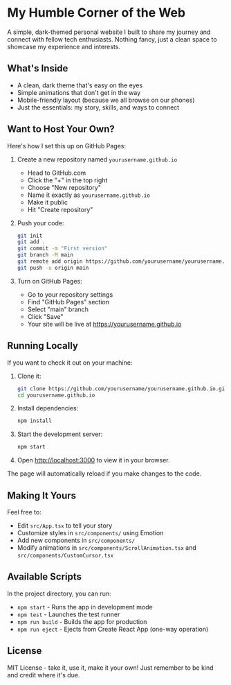 # My Humble Corner of the Web

A simple, dark-themed personal website I built to share my journey and connect with fellow tech enthusiasts. Nothing fancy, just a clean space to showcase my experience and interests.

## What's Inside

- A clean, dark theme that's easy on the eyes
- Simple animations that don't get in the way
- Mobile-friendly layout (because we all browse on our phones)
- Just the essentials: my story, skills, and ways to connect

## Want to Host Your Own?

Here's how I set this up on GitHub Pages:

1. Create a new repository named `yourusername.github.io`
   - Head to GitHub.com
   - Click the "+" in the top right
   - Choose "New repository"
   - Name it exactly as `yourusername.github.io`
   - Make it public
   - Hit "Create repository"

2. Push your code:
   ```bash
   git init
   git add .
   git commit -m "First version"
   git branch -M main
   git remote add origin https://github.com/yourusername/yourusername.github.io.git
   git push -u origin main
   ```

3. Turn on GitHub Pages:
   - Go to your repository settings
   - Find "GitHub Pages" section
   - Select "main" branch
   - Click "Save"
   - Your site will be live at https://yourusername.github.io

## Running Locally

If you want to check it out on your machine:

1. Clone it:
   ```bash
   git clone https://github.com/yourusername/yourusername.github.io.git
   cd yourusername.github.io
   ```

2. Install dependencies:
   ```bash
   npm install
   ```

3. Start the development server:
   ```bash
   npm start
   ```

4. Open [http://localhost:3000](http://localhost:3000) to view it in your browser.

The page will automatically reload if you make changes to the code.

## Making It Yours

Feel free to:
- Edit `src/App.tsx` to tell your story
- Customize styles in `src/components/` using Emotion
- Add new components in `src/components/`
- Modify animations in `src/components/ScrollAnimation.tsx` and `src/components/CustomCursor.tsx`

## Available Scripts

In the project directory, you can run:

- `npm start` - Runs the app in development mode
- `npm test` - Launches the test runner
- `npm run build` - Builds the app for production
- `npm run eject` - Ejects from Create React App (one-way operation)

## License

MIT License - take it, use it, make it your own! Just remember to be kind and credit where it's due.
